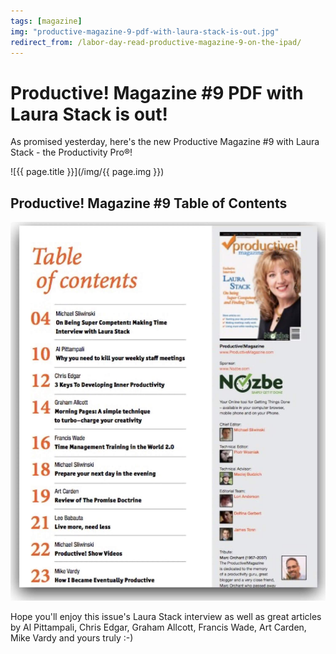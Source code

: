 ```yaml
---
tags: [magazine]
img: "productive-magazine-9-pdf-with-laura-stack-is-out.jpg"
redirect_from: /labor-day-read-productive-magazine-9-on-the-ipad/
---
```


# Productive! Magazine #9 PDF with Laura Stack is out!

As promised yesterday, here's the new Productive Magazine #9 with Laura Stack - the Productivity Pro®!

<!--More-->

![{{ page.title }}](/img/{{ page.img }})

## Productive! Magazine #9 Table of Contents

![{{ page.title }} 2](/img/productive-magazine-9-pdf-with-laura-stack-is-out-2.jpg)

Hope you'll enjoy this issue's Laura Stack interview as well as great articles by Al Pittampali, Chris Edgar, Graham Allcott, Francis Wade, Art Carden, Mike Vardy and yours truly :-)

[n]: https://michael.gratis/nozbe